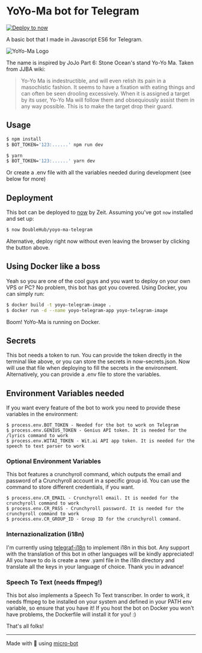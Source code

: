 # YoYo-Ma bot for Telegram

[![Deploy to now](https://deploy.now.sh/static/button.svg)](https://deploy.now.sh/?repo=https://github.com/DoubleHub/yoyo-ma-telegram)

A basic bot that I made in Javascript ES6 for Telegram.

![YoYo-Ma Logo](https://i.imgur.com/Enx5DCz.png "YoYo-Ma Logo")

The name is inspired by JoJo Part 6: Stone Ocean's stand Yo-Yo Ma. Taken from JJBA wiki:

>Yo-Yo Ma is indestructible, and will even relish its pain in a masochistic fashion. It seems to have a fixation with 
eating things and can often be seen drooling excessively. When it is assigned a target by its user, Yo-Yo Ma will 
follow them and obsequiously assist them in any way possible. This is to make the target drop their guard.

## Usage

```sh
$ npm install
$ BOT_TOKEN='123:......' npm run dev
```

```sh
$ yarn
$ BOT_TOKEN='123:......' yarn dev
```

Or create a .env file with all the variables needed during development (see below for more)

## Deployment

This bot can be deployed to [now](https://zeit.co/now) by Zeit.
Assuming you've got `now` installed and set up:

```sh
$ now DoubleHub/yoyo-ma-telegram
```

Alternative, deploy right now without even leaving the browser by clicking the button above.

## Using Docker like a boss

Yeah so you are one of the cool guys and you want to deploy on your own VPS or PC? No problem, this bot has got you covered.
Using Docker, you can simply run:

```sh
$ docker build -t yoyo-telegram-image .
$ docker run -d --name yoyo-telegram-app yoyo-telegram-image
```

Boom! YoYo-Ma is running on Docker.

## Secrets

This bot needs a token to run. You can provide the token directly in the terminal like above, or you can store the
secrets in now-secrets.json. Now will use that file when deploying to fill the secrets in the environment.
Alternatively, you can provide a .env file to store the variables.

## Environment Variables needed

If you want every feature of the bot to work you need to provide these variables in the environment:

```
$ process.env.BOT_TOKEN - Needed for the bot to work on Telegram
$ process.env.GENIUS_TOKEN - Genius API token. It is needed for the /lyrics command to work
$ process.env.WITAI_TOKEN - Wit.ai API app token. It is needed for the speech to text parser to work
```

### Optional Environment Variables

This bot features a crunchyroll command, which outputs the email and password of a Crunchyroll account in a specific
group id. You can use the command to store different credentials, if you want.

```
$ process.env.CR_EMAIL - Crunchyroll email. It is needed for the crunchyroll command to work
$ process.env.CR_PASS - Crunchyroll password. It is needed for the crunchyroll command to work
$ process.env.CR_GROUP_ID - Group ID for the crunchyroll command.
```

### Internazionalization (i18n)
    
I'm currently using [telegraf-i18n](https://github.com/telegraf/telegraf-i18n) to implement i18n in this bot. Any support with the translation of this bot in other
languages will be kindly appreciated! All you have to do is create a new .yaml file in the i18n directory and
translate all the keys in your language of choice. Thank you in advance!

### Speech To Text (needs ffmpeg!)

This bot also implements a Speech To Text transcriber. In order to work, it needs ffmpeg to be installed on your system
and defined in your PATH env variable, so ensure that you have it! If you host the bot on Docker you won't have problems,
the Dockerfile will install it for you! :)

That's all folks!

---

Made with :green_heart: using [micro-bot](https://github.com/telegraf/micro-bot)

